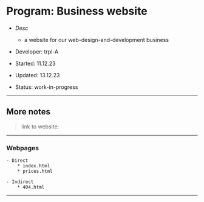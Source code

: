 # Program:      Business website
- _Desc_      
    * a website for our web-design-and-development business

- Developer:    trpl-A
- Started:      11.12.23 
- Updated:      13.12.23
- Status:       work-in-progress
---

## More notes
> link to website: 
---

### Webpages
    - Direct
        * index.html
        * prices.html

    - Indirect
        * 404.html
---


